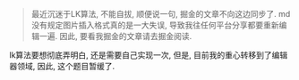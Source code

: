 > 最近沉迷于LK算法, 不能自拔, 顺便说一句, 掘金的文章不向这边同步了. md没有规定图片插入格式真的是一大失误, 导致我往任何平台分享都要重新编辑一遍. 因此, 要看我掘金的文章请去掘金阅读.



lk算法要想彻底弄明白, 还是需要自己实现一次, 但是, 目前我的重心转移到了编辑器领域, 因此, 这个题目暂缓了.